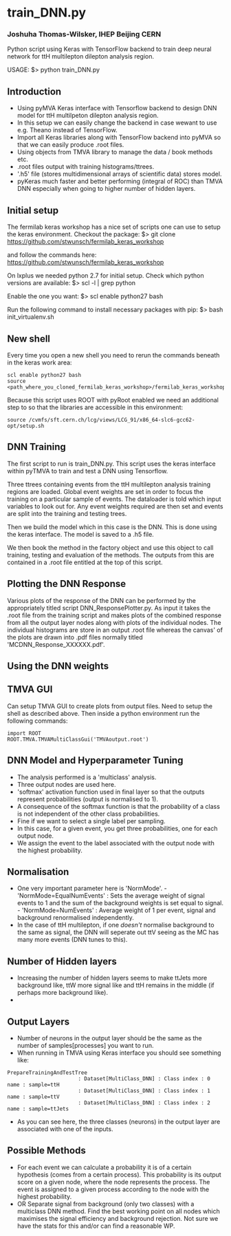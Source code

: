 
#              train_DNN.py
###         Joshuha Thomas-Wilsker, IHEP Beijing CERN

Python script using Keras with TensorFlow
backend to train deep neural network for
ttH multilepton dilepton analysis region.


USAGE:
$> python train_DNN.py


## Introduction
- Using pyMVA Keras interface with Tensorflow backend to design DNN model for ttH multilpeton dilepton analysis region.
- In this setup we can easily change the backend in case wewant to use e.g. Theano instead of TensorFlow.
- Import all Keras libraries along with TensorFlow backend into pyMVA so that we can easily produce .root files.
- Using objects from TMVA library to manage the data / book methods etc.
- .root files output with training histograms/ttrees.
- '.h5' file (stores multidimensional arrays of scientific data) stores model.
- pyKeras much faster and better performing (integral of ROC) than TMVA DNN especially when going to higher number of hidden layers.


## Initial setup
The fermilab keras workshop has a nice set of scripts one can use to setup the keras environment. Checkout the package:
$> git clone https://github.com/stwunsch/fermilab_keras_workshop

and follow the commands here:
https://github.com/stwunsch/fermilab_keras_workshop

On lxplus we needed python 2.7 for initial setup. Check which python versions are available:
$> scl -l | grep python

Enable the one you want:
$> scl enable python27 bash

Run the following command to install necessary packages with pip:
$> bash init_virtualenv.sh

## New shell
Every time you open a new shell you need to rerun the commands beneath in the keras work area:

```
scl enable python27 bash
source <path_where_you_cloned_fermilab_keras_workshop>/fermilab_keras_workshop/py2_virtualenv/bin/activate
```

Because this script uses ROOT with pyRoot enabled we need an additional step to so that the libraries are accessible in this environment:

```
source /cvmfs/sft.cern.ch/lcg/views/LCG_91/x86_64-slc6-gcc62-opt/setup.sh
```


## DNN Training
The first script to run is train_DNN.py. This script uses the keras interface within pyTMVA to train and test a DNN using Tensorflow.

Three ttrees containing events from the ttH multilepton analysis training regions are loaded. Global event weights are set in order to focus the training on a particular sample of events. The dataloader is told which input variables to look out for. Any event weights required are then set and events are split into the training and testing trees.

Then we build the model which in this case is the DNN. This is done using the keras interface. The model is saved to a .h5 file.

We then book the method in the factory object and use this object to call training, testing and evaluation of the methods. The outputs from this are contained in a .root file entitled at the top of this script.


## Plotting the DNN Response
Various plots of the response of the DNN can be performed by the appropriately titled script DNN_ResponsePlotter.py. As input it takes the .root file from the training script and makes plots of the combined response from all the output layer nodes along with plots of the individual nodes. The individual histograms are store in an output .root file whereas the canvas' of the plots are drawn into .pdf files normally titled 'MCDNN_Response_XXXXXX.pdf'.

## Using the DNN weights



## TMVA GUI
Can setup TMVA GUI to create plots from output files.
Need to setup the shell as described above. Then inside
a python environment run the following commands:

```
import ROOT
ROOT.TMVA.TMVAMultiClassGui('TMVAoutput.root')
```

## DNN Model and Hyperparameter Tuning
- The analysis performed is a 'multiclass' analysis.
- Three output nodes are used here.
- 'softmax' activation function used in final layer so that the outputs represent probabilities (output is normalised to 1).
- A consequence of the softmax function is that the probability of a class is not independent of the other class probabilities.
- Fine if we want to select a single label per sampling.
- In this case, for a given event, you get three probabilities, one for each output node.
- We assign the event to the label associated with the output node with the highest probability.


## Normalisation
- One very important parameter here is 'NormMode'.
        - 'NormMode=EqualNumEvents' : Sets the average weight of signal events to 1 and the sum of the background weights is set equal to signal.
        - 'NormMode=NumEvents' : Average weight of 1 per event, signal and background renormalised independently.
- In the case of ttH multilepton, if one *doesn't* normalise background to the same as signal, the DNN will seperate out ttV seeing as the MC has many more events (DNN tunes to this).

## Number of Hidden layers
- Increasing the number of hidden layers seems to make ttJets more background like, ttW more signal like and ttH remains in the middle (if perhaps more background like).
-

## Output Layers
- Number of neurons in the output layer should be the same as the number of samples[processes] you want to run.
- When running in TMVA using Keras interface you should see something like:

```
PrepareTrainingAndTestTree
                       : Dataset[MultiClass_DNN] : Class index : 0  name : sample=ttH
                       : Dataset[MultiClass_DNN] : Class index : 1  name : sample=ttV
                       : Dataset[MultiClass_DNN] : Class index : 2  name : sample=ttJets
```
- As you can see here, the three classes (neurons) in the output layer are associated with one of the inputs.




## Possible Methods
- For each event we can calculate a probability it is of a certain hypothesis (comes from a certain process). This probability is its output score on a given node, where the node represents the process. The event is assigned to a given process according to the node with the highest probability.
- OR Separate signal from background (only two classes) with a multiclass DNN method. Find the best working point on all nodes which maximises the signal efficiency and background rejection. Not sure we have the stats for this and/or can find a reasonable WP.
